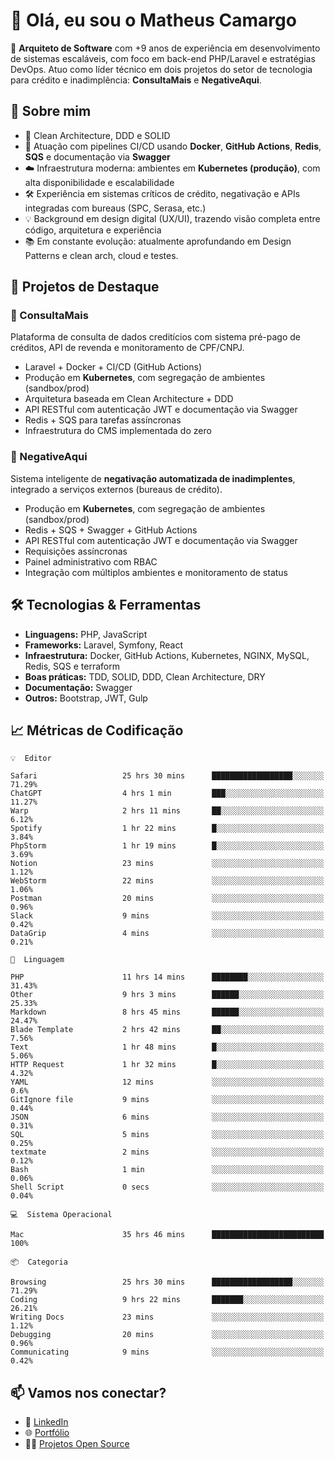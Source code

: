 # 👋 Olá, eu sou o Matheus Camargo

🎯 **Arquiteto de Software** com +9 anos de experiência em desenvolvimento de sistemas escaláveis, com foco em back-end PHP/Laravel e estratégias DevOps. Atuo como líder técnico em dois projetos do setor de tecnologia para crédito e inadimplência: **ConsultaMais** e **NegativeAqui**.

## 🧠 Sobre mim

- 🚀 Clean Architecture, DDD e SOLID
- 🔁 Atuação com pipelines CI/CD usando **Docker**, **GitHub Actions**, **Redis**, **SQS** e documentação via **Swagger**
- ☁️ Infraestrutura moderna: ambientes em **Kubernetes (produção)**, com alta disponibilidade e escalabilidade
- 🛠️ Experiência em sistemas críticos de crédito, negativação e APIs integradas com bureaus (SPC, Serasa, etc.)
- 💡 Background em design digital (UX/UI), trazendo visão completa entre código, arquitetura e experiência
- 📚 Em constante evolução: atualmente aprofundando em Design Patterns e clean arch, cloud e testes.

## 🚧 Projetos de Destaque

### 🔹 ConsultaMais
Plataforma de consulta de dados creditícios com sistema pré-pago de créditos, API de revenda e monitoramento de CPF/CNPJ.

- Laravel + Docker + CI/CD (GitHub Actions)
- Produção em **Kubernetes**, com segregação de ambientes (sandbox/prod)
- Arquitetura baseada em Clean Architecture + DDD
- API RESTful com autenticação JWT e documentação via Swagger
- Redis + SQS para tarefas assíncronas
- Infraestrutura do CMS implementada do zero

### 🔹 NegativeAqui
Sistema inteligente de **negativação automatizada de inadimplentes**, integrado a serviços externos (bureaus de crédito).

- Produção em **Kubernetes**, com segregação de ambientes (sandbox/prod)
- Redis + SQS + Swagger + GitHub Actions
- API RESTful com autenticação JWT e documentação via Swagger
- Requisições assíncronas
- Painel administrativo com RBAC
- Integração com múltiplos ambientes e monitoramento de status

## 🛠️ Tecnologias & Ferramentas

- **Linguagens:** PHP, JavaScript
- **Frameworks:** Laravel, Symfony, React
- **Infraestrutura:** Docker, GitHub Actions, Kubernetes, NGINX, MySQL, Redis, SQS e terraform
- **Boas práticas:** TDD, SOLID, DDD, Clean Architecture, DRY
- **Documentação:** Swagger
- **Outros:** Bootstrap, JWT, Gulp

## 📈 Métricas de Codificação

```text
💡  Editor

Safari                   25 hrs 30 mins      ██████████████████░░░░░░░     71.29%
ChatGPT                  4 hrs 1 min         ███░░░░░░░░░░░░░░░░░░░░░░     11.27%
Warp                     2 hrs 11 mins       ██░░░░░░░░░░░░░░░░░░░░░░░      6.12%
Spotify                  1 hr 22 mins        █░░░░░░░░░░░░░░░░░░░░░░░░      3.84%
PhpStorm                 1 hr 19 mins        █░░░░░░░░░░░░░░░░░░░░░░░░      3.69%
Notion                   23 mins             ░░░░░░░░░░░░░░░░░░░░░░░░░      1.12%
WebStorm                 22 mins             ░░░░░░░░░░░░░░░░░░░░░░░░░      1.06%
Postman                  20 mins             ░░░░░░░░░░░░░░░░░░░░░░░░░      0.96%
Slack                    9 mins              ░░░░░░░░░░░░░░░░░░░░░░░░░      0.42%
DataGrip                 4 mins              ░░░░░░░░░░░░░░░░░░░░░░░░░      0.21%
```
```text
💬  Linguagem

PHP                      11 hrs 14 mins      ████████░░░░░░░░░░░░░░░░░     31.43%
Other                    9 hrs 3 mins        ██████░░░░░░░░░░░░░░░░░░░     25.33%
Markdown                 8 hrs 45 mins       ██████░░░░░░░░░░░░░░░░░░░     24.47%
Blade Template           2 hrs 42 mins       ██░░░░░░░░░░░░░░░░░░░░░░░      7.56%
Text                     1 hr 48 mins        █░░░░░░░░░░░░░░░░░░░░░░░░      5.06%
HTTP Request             1 hr 32 mins        █░░░░░░░░░░░░░░░░░░░░░░░░      4.32%
YAML                     12 mins             ░░░░░░░░░░░░░░░░░░░░░░░░░       0.6%
GitIgnore file           9 mins              ░░░░░░░░░░░░░░░░░░░░░░░░░      0.44%
JSON                     6 mins              ░░░░░░░░░░░░░░░░░░░░░░░░░      0.31%
SQL                      5 mins              ░░░░░░░░░░░░░░░░░░░░░░░░░      0.25%
textmate                 2 mins              ░░░░░░░░░░░░░░░░░░░░░░░░░      0.12%
Bash                     1 min               ░░░░░░░░░░░░░░░░░░░░░░░░░      0.06%
Shell Script             0 secs              ░░░░░░░░░░░░░░░░░░░░░░░░░      0.04%
```
```text
💻  Sistema Operacional

Mac                      35 hrs 46 mins      █████████████████████████       100%
```
```text
📦  Categoria

Browsing                 25 hrs 30 mins      ██████████████████░░░░░░░     71.29%
Coding                   9 hrs 22 mins       ███████░░░░░░░░░░░░░░░░░░     26.21%
Writing Docs             23 mins             ░░░░░░░░░░░░░░░░░░░░░░░░░      1.12%
Debugging                20 mins             ░░░░░░░░░░░░░░░░░░░░░░░░░      0.96%
Communicating            9 mins              ░░░░░░░░░░░░░░░░░░░░░░░░░      0.42%
```

## 📫 Vamos nos conectar?

- 💼 [LinkedIn](https://www.linkedin.com/in/matheuscamargoxavier)
- 🌐 [Portfólio](https://matheuscamargo.co)
- 🧑‍💻 [Projetos Open Source](https://github.com/bymatheus)
